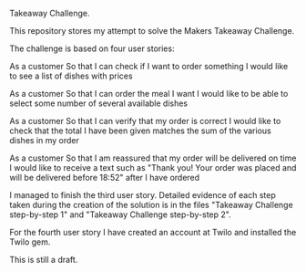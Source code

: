 Takeaway Challenge.

This repository stores my attempt to solve the Makers Takeaway Challenge.

The challenge is based on four user stories:

As a customer
So that I can check if I want to order something
I would like to see a list of dishes with prices

As a customer
So that I can order the meal I want
I would like to be able to select some number of several available dishes

As a customer
So that I can verify that my order is correct
I would like to check that the total I have been given matches the sum of the various dishes in my order

As a customer
So that I am reassured that my order will be delivered on time
I would like to receive a text such as "Thank you! Your order was placed and will be delivered before 18:52" after I have ordered

I managed to finish the third user story. Detailed evidence of each step taken during the creation of the solution is in the files "Takeaway Challenge step-by-step 1" and "Takeaway Challenge step-by-step 2".

For the fourth user story I have created an account at Twilo and installed the Twilo gem.

This is still a draft.
